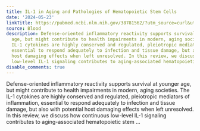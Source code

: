 ```yaml
---
title: IL-1 in Aging and Pathologies of Hematopoietic Stem Cells
date: '2024-05-23'
linkTitle: https://pubmed.ncbi.nlm.nih.gov/38781562/?utm_source=curl&utm_medium=rss&utm_campaign=journals&utm_content=7603509&fc=None&ff=20240524184552&v=2.18.0.post9+e462414
source: Blood
description: Defense-oriented inflammatory reactivity supports survival at younger
  age, but might contribute to health impairments in modern, aging societies. The
  IL-1 cytokines are highly conserved and regulated, pleiotropic mediators of inflammation,
  essential to respond adequately to infection and tissue damage, but also with potential
  host damaging effects when left unresolved. In this review, we discuss how continuous
  low-level IL-1 signaling contributes to aging-associated hematopoietic stem ...
disable_comments: true
---
```

Defense-oriented inflammatory reactivity supports survival at younger age, but might contribute to health impairments in modern, aging societies. The IL-1 cytokines are highly conserved and regulated, pleiotropic mediators of inflammation, essential to respond adequately to infection and tissue damage, but also with potential host damaging effects when left unresolved. In this review, we discuss how continuous low-level IL-1 signaling contributes to aging-associated hematopoietic stem ...